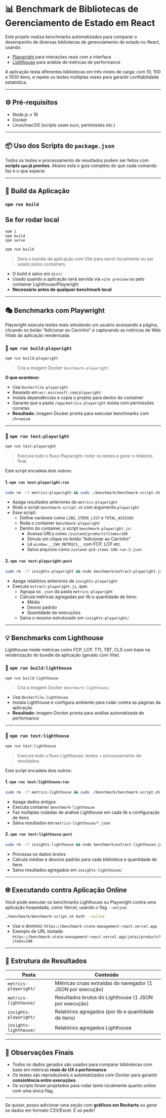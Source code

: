 # 📊 Benchmark de Bibliotecas de Gerenciamento de Estado em React

Este projeto realiza benchmarks automatizados para comparar o desempenho de diversas bibliotecas de gerenciamento de estado no React, usando:

- [Playwright](https://playwright.dev/) para interações reais com a interface
- [Lighthouse](https://developer.chrome.com/docs/lighthouse/) para análise de métricas de performance

A aplicação testa diferentes bibliotecas em três níveis de carga: com 10, 100 e 1000 itens, e repete os testes múltiplas vezes para garantir confiabilidade estatística.

---

## ⚙️ Pré-requisitos

- Node.js ≥ 18
- Docker
- Linux/macOS (scripts usam `bash`, permissões etc.)

---

## 📦 Uso dos Scripts do `package.json`

Todos os testes e processamento de resultados podem ser feitos com **scripts `npm` já prontos**. Abaixo está o guia completo do que cada comando faz e o que esperar.

---

## 🧱 Build da Aplicação

### `npm run build`

## Se for rodar local

```bash
npm i
npm build
npm serve
```

```bash
npm run build
```

> Gera o bundle da aplicação com Vite para servir localmente ou ser usado pelos containers.

- O build é salvo em `dist/`
- Usado quando a aplicação será servida via `vite preview` ou pelo container Lighthouse/Playwright
- **Necessário antes de qualquer benchmark local**

---

## 🎭 Benchmarks com Playwright

Playwright executa testes reais simulando um usuário acessando a página, clicando no botão “Adicionar ao Carrinho” e capturando as métricas de Web Vitals da aplicação renderizada.

### 🔨 `npm run build:playwright`

```bash
npm run build:playwright
```

> Cria a imagem Docker `benchmark-playwright`.

**O que acontece:**

- Usa `Dockerfile.playwright`
- Baseado em `mcr.microsoft.com/playwright`
- Instala dependências e copia o projeto para dentro do container
- Garante que a pasta `/app/metrics-playwright` exista com permissões corretas
- **Resultado:** imagem Docker pronta para executar benchmarks com `chromium`

---

### 🧪 `npm run test:playwright`

```bash
npm run test:playwright
```

> Executa todo o fluxo Playwright: rodar os testes e gerar o relatório final.

Este script encadeia dois outros:

#### 1. `npm run test:playwright:run`

```bash
sudo rm -rf metrics-playwright && sudo ./benchmark/benchmark-script.sh playwright
```

- Apaga resultados anteriores de `metrics-playwright`
- Roda o script `benchmark-script.sh` com argumento `playwright`
- Esse script:
  - Define variáveis como `LIBS`, `ITEMS_LIST` e `TOTAL_ACESSOS`
  - Roda o container `benchmark-playwright`
  - Dentro do container, o script `benchmark-playwright.js`:
    - Acessa URLs como `/zustand/products?items=100`
    - Simula um clique no botão "Adicionar ao Carrinho"
    - Lê `window.__CWV_METRICS__` com FCP, LCP etc.
    - Salva arquivos como `zustand-qtd-items-100-run-2.json`

#### 2. `npm run test:playwright:post`

```bash
sudo rm -rf insights-playwright && node benchmark/extract-playwright.js
```

- Apaga relatórios anteriores de `insights-playwright`
- Executa `extract-playwright.js`, que:
  - Agrupa os `.json` da pasta `metrics-playwright`
  - Calcula métricas agregadas por lib e quantidade de itens:
    - Média
    - Desvio padrão
    - Quantidade de execuções
  - Salva o resumo estruturado em `insights-playwright/`

---

## 💡 Benchmarks com Lighthouse

Lighthouse mede métricas como FCP, LCP, TTI, TBT, CLS com base na renderização do bundle da aplicação (gerado com Vite).

### 🔨 `npm run build:lighthouse`

```bash
npm run build:lighthouse
```

> Cria a imagem Docker `benchmark-lighthouse`.

- Usa `Dockerfile.lighthouse`
- Instala Lighthouse e configura ambiente para rodar contra as páginas da aplicação
- **Resultado:** imagem Docker pronta para análise automatizada de performance

---

### 🧪 `npm run test:lighthouse`

```bash
npm run test:lighthouse
```

> Executa todo o fluxo Lighthouse: testes + processamento de resultados.

Este script encadeia dois outros:

#### 1. `npm run test:lighthouse:run`

```bash
sudo rm -rf metrics-lighthouse && sudo ./benchmark/benchmark-script.sh lighthouse
```

- Apaga dados antigos
- Executa container `benchmark-lighthouse`
- Faz múltiplas rodadas de análise Lighthouse em cada lib e configuração de itens
- Salva resultados em `metrics-lighthouse/*.json`

#### 2. `npm run test:lighthouse:post`

```bash
sudo rm -rf insights-lighthouse && node benchmark/extract-lighthouse.js
```

- Processa os dados brutos
- Calcula médias e desvios padrão para cada biblioteca e quantidade de itens
- Salva resultados agregados em `insights-lighthouse/`

---

## 🌐 Executando contra Aplicação Online

Você pode executar os benchmarks Lighthouse ou Playwright contra uma aplicação hospedada, como Vercel, usando o flag `--online`:

```bash
./benchmark/benchmark-script.sh both --online
```

- Usa o domínio: `https://benchmark-state-management-react.vercel.app`
- Exemplo de URL testada:  
  `https://benchmark-state-management-react.vercel.app/jotai/products?items=100`

---

## 📁 Estrutura de Resultados

| Pasta                  | Conteúdo                                                    |
| ---------------------- | ----------------------------------------------------------- |
| `metrics-playwright/`  | Métricas cruas extraídas do navegador (1 JSON por execução) |
| `metrics-lighthouse/`  | Resultados brutos do Lighthouse (1 JSON por execução)       |
| `insights-playwright/` | Relatórios agregados (por lib e quantidade de itens)        |
| `insights-lighthouse/` | Relatórios agregados Lighthouse                             |

---

## 📌 Observações Finais

- Todos os dados gerados são usados para comparar bibliotecas com base em métricas **reais de UX e performance**.
- Os testes são reproduzíveis e automatizados com Docker para garantir **consistência entre execuções**.
- Os scripts foram projetados para rodar tanto localmente quanto online com uma única flag.

---

Se quiser, posso adicionar uma seção com **gráficos em Recharts** ou gerar os dados em formato CSV/Excel. É só pedir!
